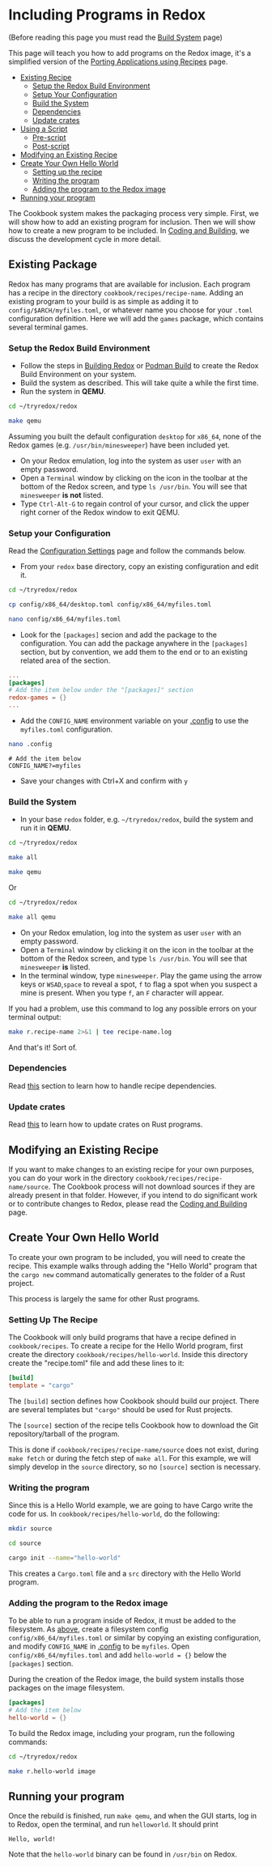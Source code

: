# Including Programs in Redox

(Before reading this page you must read the [Build System](./build-system-reference.md) page)

This page will teach you how to add programs on the Redox image, it's a simplified version of the [Porting Applications using Recipes](./porting-applications.md) page.

- [Existing Recipe](#existing-recipe)
  - [Setup the Redox Build Environment](#setup-the-redox-build-environment)
  - [Setup Your Configuration](#setup-your-configuration)
  - [Build the System](#build-the-system)
  - [Dependencies](#dependencies)
  - [Update crates](#update-crates)
- [Using a Script](#using-a-script)
  - [Pre-script](#pre-script)
  - [Post-script](#post-script)
- [Modifying an Existing Recipe](#modifying-an-existing-recipe)
- [Create Your Own Hello World](#create-your-own-hello-world)
  - [Setting up the recipe](#setting-up-the-recipe)
  - [Writing the program](#writing-the-program)
  - [Adding the program to the Redox image](#adding-the-program-to-the-redox-image)
- [Running your program](#running-your-program)

The Cookbook system makes the packaging process very simple. First, we will show how to add an existing program for inclusion. Then we will show how to create a new program to be included. In [Coding and Building](./coding-and-building.md), we discuss the development cycle in more detail.

## Existing Package

Redox has many programs that are available for inclusion. Each program has a recipe in the directory `cookbook/recipes/recipe-name`. Adding an existing program to your build is as simple as adding it to `config/$ARCH/myfiles.toml`, or whatever name you choose for your `.toml` configuration definition. Here we will add the `games` package, which contains several terminal games.

### Setup the Redox Build Environment

- Follow the steps in [Building Redox](./building-redox.md) or [Podman Build](./podman-build.md) to create the Redox Build Environment on your system.
- Build the system as described. This will take quite a while the first time.
- Run the system in **QEMU**.

```sh
cd ~/tryredox/redox
```

```sh
make qemu
```

Assuming you built the default configuration `desktop` for `x86_64`, none of the Redox games (e.g. `/usr/bin/minesweeper`) have been included yet.

- On your Redox emulation, log into the system as user `user` with an empty password.
- Open a `Terminal` window by clicking on the icon in the toolbar at the bottom of the Redox screen, and type `ls /usr/bin`. You will see that `minesweeper` **is not** listed.
- Type `Ctrl-Alt-G` to regain control of your cursor, and click the upper right corner of the Redox window to exit QEMU.

### Setup your Configuration

Read the [Configuration Settings](./configuration-settings.md) page and follow the commands below.

- From your `redox` base directory, copy an existing configuration and edit it.

```sh
cd ~/tryredox/redox
```

```sh
cp config/x86_64/desktop.toml config/x86_64/myfiles.toml
```

```sh
nano config/x86_64/myfiles.toml
```

- Look for the `[packages]` secion and add the package to the configuration. You can add the package anywhere in the `[packages]` section, but by convention, we add them to the end or to an existing related area of the section.

```toml
...
[packages]
# Add the item below under the "[packages]" section
redox-games = {}
...
```

- Add the `CONFIG_NAME` environment variable on your [.config](./configuration-settings.md#config) to use the `myfiles.toml` configuration.

```sh
nano .config
```

```
# Add the item below
CONFIG_NAME?=myfiles
```

- Save your changes with Ctrl+X and confirm with `y`

### Build the System

- In your base `redox` folder, e.g. `~/tryredox/redox`, build the system and run it in **QEMU**.

```sh
cd ~/tryredox/redox
```

```sh
make all
```

```sh
make qemu
```

Or

```sh
cd ~/tryredox/redox
```

```sh
make all qemu
```

- On your Redox emulation, log into the system as user `user` with an empty password.
- Open a `Terminal` window by clicking it on the icon in the toolbar at the bottom of the Redox screen, and type `ls /usr/bin`. You will see that `minesweeper` **is** listed.
- In the terminal window, type `minesweeper`. Play the game using the arrow keys or `WSAD`,`space` to reveal a spot, `f` to flag a spot when you suspect a mine is present. When you type `f`, an `F` character will appear.

If you had a problem, use this command to log any possible errors on your terminal output:

```sh
make r.recipe-name 2>&1 | tee recipe-name.log
```

And that's it! Sort of. 

### Dependencies

Read [this](./porting-applications.md#dependencies) section to learn how to handle recipe dependencies.

### Update crates

Read [this](./porting-applications.md#update-crates) to learn how to update crates on Rust programs.

## Modifying an Existing Recipe

If you want to make changes to an existing recipe for your own purposes, you can do your work in the directory `cookbook/recipes/recipe-name/source`. The Cookbook process will not download sources if they are already present in that folder. However, if you intend to do significant work or to contribute changes to Redox, please read the [Coding and Building](./coding-and-building.md) page.

## Create Your Own Hello World

To create your own program to be included, you will need to create the recipe. This example walks through adding the "Hello World" program that the `cargo new` command automatically generates to the folder of a Rust project.

This process is largely the same for other Rust programs.

### Setting Up The Recipe

The Cookbook will only build programs that have a recipe defined in
`cookbook/recipes`. To create a recipe for the Hello World program, first create the directory `cookbook/recipes/hello-world`. Inside this directory create the "recipe.toml" file and add these lines to it:

```toml
[build]
template = "cargo"
```

The `[build]` section defines how Cookbook should build our project. There are
several templates but `"cargo"` should be used for Rust projects.

The `[source]` section of the recipe tells Cookbook how to download the Git repository/tarball of the program.

This is done if `cookbook/recipes/recipe-name/source` does not exist, during `make fetch` or during the fetch step of `make all`. For this example, we will simply develop in the `source` directory, so no `[source]` section is necessary.

### Writing the program

Since this is a Hello World example, we are going to have Cargo write the code for us. In `cookbook/recipes/hello-world`, do the following:

```sh
mkdir source
```

```sh
cd source
```

```sh
cargo init --name="hello-world"
```

This creates a `Cargo.toml` file and a `src` directory with the Hello World program.

### Adding the program to the Redox image

To be able to run a program inside of Redox, it must be added to the filesystem. As [above](#existing-package), create a filesystem config `config/x86_64/myfiles.toml` or similar by copying an existing configuration, and modify `CONFIG_NAME` in [.config](./configuration-settings.md#config) to be `myfiles`. Open `config/x86_64/myfiles.toml` and add `hello-world = {}` below the `[packages]` section.

During the creation of the Redox image, the build system installs those packages on the image filesystem.

```toml
[packages]
# Add the item below
hello-world = {}
```

To build the Redox image, including your program, run the following commands:

```sh
cd ~/tryredox/redox
```

```sh
make r.hello-world image
```

## Running your program

Once the rebuild is finished, run `make qemu`, and when the GUI starts, log in to Redox, open the terminal, and run `helloworld`. It should print

```
Hello, world!
```

Note that the `hello-world` binary can be found in `/usr/bin` on Redox.
